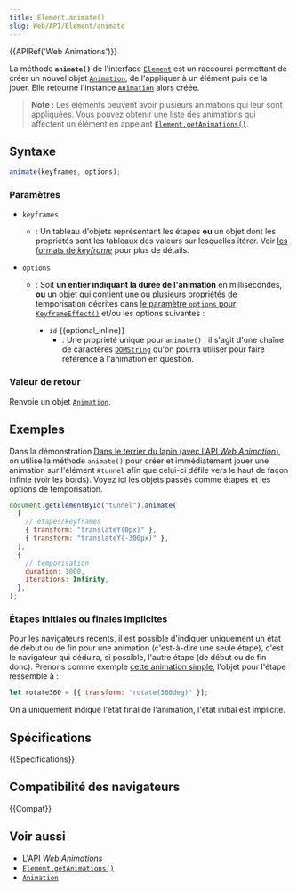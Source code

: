 ```yaml
---
title: Element.animate()
slug: Web/API/Element/animate
---
```


{{APIRef('Web Animations')}}

La méthode **`animate()`** de l'interface [`Element`](/fr/docs/Web/API/Element) est un raccourci permettant de créer un nouvel objet [`Animation`](/fr/docs/Web/API/Animation), de l'appliquer à un élément puis de la jouer. Elle retourne l'instance [`Animation`](/fr/docs/Web/API/Animation) alors créée.

> **Note :** Les éléments peuvent avoir plusieurs animations qui leur sont appliquées. Vous pouvez obtenir une liste des animations qui affectent un élément en appelant [`Element.getAnimations()`](/fr/docs/Web/API/Element/getAnimations).

## Syntaxe

```js
animate(keyframes, options);
```

### Paramètres

- `keyframes`
  - : Un tableau d'objets représentant les étapes **ou** un objet dont les propriétés sont les tableaux des valeurs sur lesquelles itérer. Voir [les formats de <i lang="en">keyframe</i>](/fr/docs/Web/API/Web_Animations_API/Keyframe_Formats) pour plus de détails.
- `options`

  - : Soit **un entier indiquant la durée de l'animation** en millisecondes, **ou** un objet qui contient une ou plusieurs propriétés de temporisation décrites dans [le paramètre `options` pour `KeyframeEffect()`](/fr/docs/Web/API/KeyframeEffect/KeyframeEffect#paramètres) et/ou les options suivantes&nbsp;:

    - `id` {{optional_inline}}
      - : Une propriété unique pour `animate()`&nbsp;: il s'agit d'une chaîne de caractères [`DOMString`](/fr/docs/Web/API/DOMString) qu'on pourra utiliser pour faire référence à l'animation en question.

### Valeur de retour

Renvoie un objet [`Animation`](/fr/docs/Web/API/Animation).

## Exemples

Dans la démonstration [Dans le terrier du lapin (avec l'API <i lang="en">Web Animation</i>)](https://codepen.io/SphinxKnight/pen/NWwQbJz), on utilise la méthode `animate()` pour créer et immédiatement jouer une animation sur l'élément `#tunnel` afin que celui-ci défile vers le haut de façon infinie (voir les bords). Voyez ici les objets passés comme étapes et les options de temporisation.

```js
document.getElementById("tunnel").animate(
  [
    // étapes/keyframes
    { transform: "translateY(0px)" },
    { transform: "translateY(-300px)" },
  ],
  {
    // temporisation
    duration: 1000,
    iterations: Infinity,
  },
);
```

### Étapes initiales ou finales implicites

Pour les navigateurs récents, il est possible d'indiquer uniquement un état de début ou de fin pour une animation (c'est-à-dire une seule étape), c'est le navigateur qui déduira, si possible, l'autre étape (de début ou de fin donc). Prenons comme exemple [cette animation simple](https://mdn.github.io/dom-examples/web-animations-api/implicit-keyframes.html), l'objet pour l'étape ressemble à&nbsp;:

```js
let rotate360 = [{ transform: "rotate(360deg)" }];
```

On a uniquement indiqué l'état final de l'animation, l'état initial est implicite.

## Spécifications

{{Specifications}}

## Compatibilité des navigateurs

{{Compat}}

## Voir aussi

- [L'API <i lang="en">Web Animations</i>](/fr/docs/Web/API/Web_Animations_API)
- [`Element.getAnimations()`](/fr/docs/Web/API/Element/getAnimations)
- [`Animation`](/fr/docs/Web/API/Animation)
